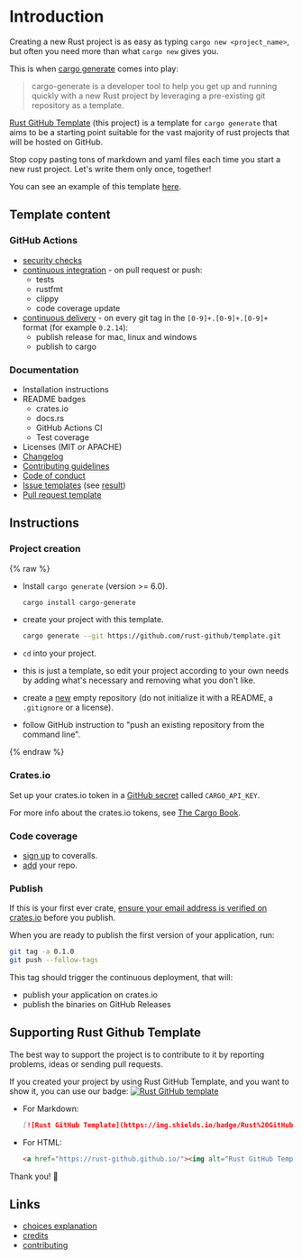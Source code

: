 # Introduction

Creating a new Rust project is as easy as typing `cargo new <project_name>`,
but often you need more than what `cargo new` gives you.

This is when [cargo generate](https://github.com/cargo-generate/cargo-generate)
comes into play:

> cargo-generate is a developer tool to help you get up and running quickly
  with a new Rust project by leveraging a pre-existing git repository as a template.

[Rust GitHub Template](https://github.com/rust-github/template) (this project)
is a template for `cargo generate` that aims to be a starting point suitable for
the vast majority of rust projects that will be hosted on GitHub.

Stop copy pasting tons of markdown and yaml files each time you start a new
rust project. Let's write them only once, together!

You can see an example of this template [here](https://github.com/rust-github/rust-gh-example).

## Template content

### GitHub Actions

* [security checks](https://github.com/rust-github/template/blob/main/.github/workflows/audit.yml)
* [continuous integration](https://github.com/rust-github/template/blob/main/.github/workflows/ci.yml) -
  on pull request or push:
  * tests
  * rustfmt
  * clippy
  * code coverage update
* [continuous delivery](https://github.com/rust-github/template/blob/main/.github/workflows/cd.yml) -
  on every git tag in the `[0-9]+.[0-9]+.[0-9]+` format (for example `0.2.14`):
  * publish release for mac, linux and windows
  * publish to cargo

### Documentation

* Installation instructions
* README badges
  * crates.io
  * docs.rs
  * GitHub Actions CI
  * Test coverage
* Licenses (MIT or APACHE)
* [Changelog](https://github.com/rust-github/template/blob/main/CHANGELOG.md)
* [Contributing guidelines](https://github.com/rust-github/template/blob/main/CONTRIBUTING.md)
* [Code of conduct](https://github.com/rust-github/template/blob/main/CODE_OF_CONDUCT.md)
* [Issue templates](https://github.com/rust-github/template/tree/main/.github/ISSUE_TEMPLATE)
  (see [result](https://github.com/rust-github/rust-gh-example/issues/new/choose))
* [Pull request template](https://github.com/rust-github/template/blob/main/.github/PULL_REQUEST_TEMPLATE.md)

## Instructions

### Project creation

{% raw  %}

* Install `cargo generate` (version >= 6.0).

  ```sh
  cargo install cargo-generate
  ```

* create your project with this template.

  ```sh
  cargo generate --git https://github.com/rust-github/template.git
  ```

* `cd` into your project.

* this is just a template, so edit your project according to your own needs by
  adding what's necessary and removing what you don't like.

* create a [new](https://github.com/new) empty repository (do not initialize it
  with a README, a `.gitignore` or a license).

* follow GitHub instruction to "push an existing repository from the command line".

{% endraw %}

### Crates.io

Set up your crates.io token in a
[GitHub secret](https://docs.github.com/en/actions/configuring-and-managing-workflows/creating-and-storing-encrypted-secrets)
called `CARGO_API_KEY`.

For more info about the crates.io tokens, see
[The Cargo Book](https://doc.rust-lang.org/cargo/reference/publishing.html).

### Code coverage

* [sign up](https://coveralls.io/sign-up) to coveralls.
* [add](https://coveralls.io/repos/new) your repo.

### Publish

If this is your first ever crate, [ensure your email address is verified on crates.io](https://crates.io/settings/profile) before you publish.

When you are ready to publish the first version of your application, run:

```sh
git tag -a 0.1.0
git push --follow-tags
```

This tag should trigger the continuous deployment, that will:

* publish your application on crates.io
* publish the binaries on GitHub Releases

## Supporting Rust Github Template

The best way to support the project is to contribute to it by reporting
problems, ideas or sending pull requests.

If you created your project by using Rust GitHub Template, and you want to show
it, you can use our badge:
[![Rust GitHub template](https://img.shields.io/badge/Rust%20GitHub-Template-blue)](https://rust-github.github.io/)

* For Markdown:

  ```markdown
  [![Rust GitHub Template](https://img.shields.io/badge/Rust%20GitHub-Template-blue)](https://rust-github.github.io/)
  ```

* For HTML:

  ```html
  <a href="https://rust-github.github.io/"><img alt="Rust GitHub Template" src="https://img.shields.io/badge/Rust%20GitHub-Template-blue" /></a>
  ```

Thank you! 🙏

## Links

* [choices explanation](choices.md)
* [credits](credits.md)
* [contributing](contrib.md)
